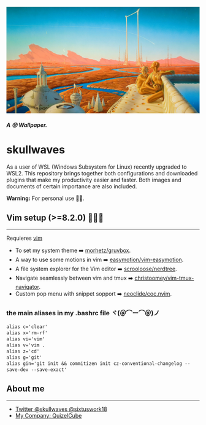![retro image](./images/retro-sci-fi-image/315285.jpg)

##### A 😲 Wallpaper.
# skullwaves

As a user of WSL (Windows Subsystem for Linux) recently upgraded to WSL2. This repository brings together both configurations and downloaded plugins that make my productivity easier and faster.
Both images and documents of certain importance are also included.

**Warning:** For personal use 😶‍🌫️.

## Vim setup (>=8.2.0) 👨🏾‍💻
---
Requieres [vim](https://www.vim.org/)
- To set my system theme ➡️ [morhetz/gruvbox](https://github.com/morhetz/gruvbox).
- A way to use some motions in vim ➡️ [easymotion/vim-easymotion](https://github.com/easymotion/vim-easymotion).
- A file system explorer for the Vim editor ➡️ [scrooloose/nerdtree](https://github.com/preservim/nerdtree).
- Navigate seamlessly between vim and tmux ➡️ [christoomey/vim-tmux-navigator](https://github.com/christoomey/vim-tmux-navigator).
- Custom pop menu with snippet sopport ➡️ [neoclide/coc.nvim](https://github.com/neoclide/coc.nvim).

### the main aliases in my .bashrc file ヾ(＠⌒ー⌒＠)ノ
~~~ .bashrc
alias c='clear'
alias x='rm-rf'
alias vi='vim'
alias v='vim .
alias z='cd'
alias g='git'
alias gin='git init && commitizen init cz-conventional-changelog --save-dev --save-exact'
~~~


## About me 
---
- [Twitter @skullwaves @sixtuswork18](http://twitter.com/sixtuswork18)
- [ My Company: QuizelCube ](http://www.quizelcube.io)

